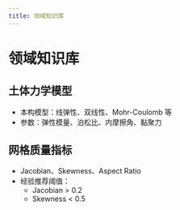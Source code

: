 ```yaml
---
title: 领域知识库
---
```


# 领域知识库

## 土体力学模型

- 本构模型：线弹性、双线性、Mohr-Coulomb 等  
- 参数：弹性模量、泊松比、内摩擦角、黏聚力

## 网格质量指标

- Jacobian、Skewness、Aspect Ratio  
- 经验推荐阈值：  
  - Jacobian > 0.2  
  - Skewness < 0.5 